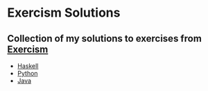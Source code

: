 # Exercism Solutions

## Collection of my solutions to exercises from [Exercism](https://exercism.org/)

- [Haskell](haskell/)
- [Python](python/)
- [Java](java/)
